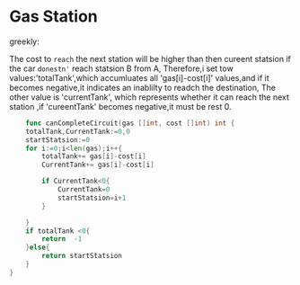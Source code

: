 # Gas Station

greekly: 

The cost to  `reach` the next station will be higher than then cureent statsion if the car `donestn'` reach statsion B from A, Therefore,i set tow values:'totalTank',which accumluates all 'gas[i]-cost[i]' values,and if it becomes negative,it indicates an inablilty to readch the destination, The other value is 'currentTank', which represents  whether it can reach the next station ,if 'cureentTank' becomes negative,it must be rest 0. 



```go
    func canCompleteCircuit(gas []int, cost []int) int {
    totalTank,CurrentTank:=0,0
    startStatsion:=0
    for i:=0;i<len(gas);i++{
        totalTank+= gas[i]-cost[i]
        CurrentTank+= gas[i]-cost[i]

        if CurrentTank<0{
            CurrentTank=0
            startStatsion=i+1
        }

    }
    if totalTank <0{
        return  -1
    }else{
        return startStatsion
    }
}

```